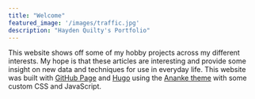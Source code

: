 ```yaml
---
title: "Welcome"
featured_image: '/images/traffic.jpg'
description: "Hayden Quilty's Portfolio"
---
```

This website shows off some of my hobby projects across my different interests. My hope is that these articles are interesting and provide some insight on new data and techniques for use in everyday life. This website was built with [GitHub Page](https://github.com/jhquilty99/blog) and [Hugo](https://gohugo.io/about/) using the [Ananke theme](https://github.com/theNewDynamic/gohugo-theme-ananke) with some custom CSS and JavaScript.

